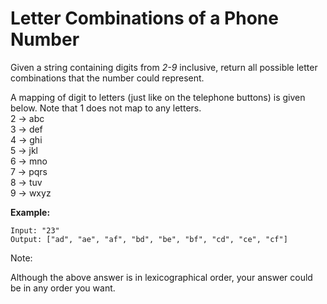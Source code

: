 # Letter Combinations of a Phone Number
 Given a string containing digits from *2-9* inclusive, return all possible letter combinations that the number could represent.  

  A mapping of digit to letters (just like on the telephone buttons) is given below. Note that 1 does not map to any letters.  
  2 -> abc  
  3 -> def  
  4 -> ghi  
  5 -> jkl  
  6 -> mno  
  7 -> pqrs  
  8 -> tuv  
  9 -> wxyz    

**Example:**  
```
Input: "23"  
Output: ["ad", "ae", "af", "bd", "be", "bf", "cd", "ce", "cf"]  
```  

Note:  

Although the above answer is in lexicographical order, your answer could be in any order you want.
